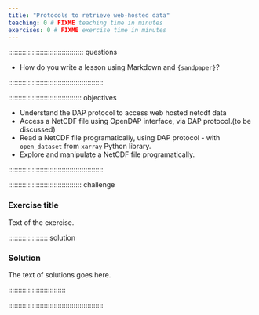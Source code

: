 ```yaml
---
title: "Protocols to retrieve web-hosted data"
teaching: 0 # FIXME teaching time in minutes
exercises: 0 # FIXME exercise time in minutes
---
```


:::::::::::::::::::::::::::::::::::::: questions 

- How do you write a lesson using Markdown and `{sandpaper}`?

::::::::::::::::::::::::::::::::::::::::::::::::

::::::::::::::::::::::::::::::::::::: objectives

- Understand the DAP protocol to access web hosted netcdf data
- Access a NetCDF file using OpenDAP interface, via DAP protocol.(to be discussed)
- Read a NetCDF file programatically, using DAP protocol - with `open_dataset` from `xarray` Python library.
- Explore and manipulate a NetCDF file programatically.

::::::::::::::::::::::::::::::::::::::::::::::::


::::::::::::::::::::::::::::::::::::: challenge

### Exercise title 
Text of the exercise.

:::::::::::::::::::: solution

### Solution
The text of solutions goes here.

:::::::::::::::::::::::::::::

::::::::::::::::::::::::::::::::::::::::::::::::
